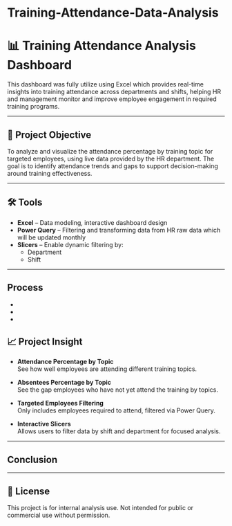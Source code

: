 # Training-Attendance-Data-Analysis

# 📊 Training Attendance Analysis Dashboard

This dashboard was fully utilize using Excel which provides real-time insights into training attendance across departments and shifts, helping HR and management monitor and improve employee engagement in required training programs.

---

## 🎯 Project Objective

To analyze and visualize the attendance percentage by training topic for targeted employees, using live data provided by the HR department. The goal is to identify attendance trends and gaps to support decision-making around training effectiveness.

---

## 🛠️ Tools

- **Excel** – Data modeling, interactive dashboard design
- **Power Query** – Filtering and transforming data from HR raw data which will be updated monthly
- **Slicers** – Enable dynamic filtering by:
  - Department
  - Shift

---
## Process
-
-
-

## 📈 Project Insight

- **Attendance Percentage by Topic**  
  See how well employees are attending different training topics.

- **Absentees Percentage by Topic**  
  See the gap employees who have not yet attend the training by topics.

- **Targeted Employees Filtering**  
  Only includes employees required to attend, filtered via Power Query.

- **Interactive Slicers**  
  Allows users to filter data by shift and department for focused analysis.

---

## Conclusion


---

## 📄 License

This project is for internal analysis use. Not intended for public or commercial use without permission.

